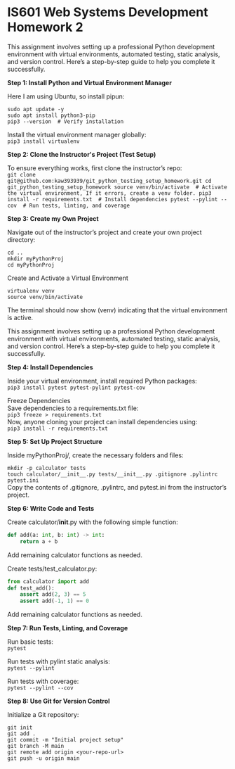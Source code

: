 # IS601 Web Systems Development Homework 2


This assignment involves setting up a professional Python development environment with virtual environments, automated testing, static analysis, and version control. Here’s a step-by-step guide to help you complete it successfully.

**Step 1: Install Python and Virtual Environment Manager**

Here I am using Ubuntu, so install pipun:

`sudo apt update -y` <br> 
`sudo apt install python3-pip` <br>
`pip3 --version  # Verify installation` <br>

Install the virtual environment manager globally:<br>
`pip3 install virtualenv`

**Step 2: Clone the Instructor's Project (Test Setup)**

To ensure everything works, first clone the instructor’s repo:<br>
`git clone git@github.com:kaw393939/git_python_testing_setup_homework.git
cd git_python_testing_setup_homework
source venv/bin/activate  # Activate the virtual environment, If it errors, create a venv folder.
pip3 install -r requirements.txt  # Install dependencies
pytest --pylint --cov  # Run tests, linting, and coverage`

**Step 3: Create my Own Project**

Navigate out of the instructor’s project and create your own project directory:

`cd ..`<br>
`mkdir myPythonProj`<br>
`cd myPythonProj`<br>

Create and Activate a Virtual Environment

`virtualenv venv`<br>
`source venv/bin/activate`

The terminal should now show (venv) indicating that the virtual environment is active.

This assignment involves setting up a professional Python development environment with virtual environments, automated testing, static analysis, and version control. Here’s a step-by-step guide to help you complete it successfully.

**Step 4: Install Dependencies**

Inside your virtual environment, install required Python packages:<br>
`pip3 install pytest pytest-pylint pytest-cov`

Freeze Dependencies<br>
Save dependencies to a requirements.txt file:<br>
`pip3 freeze > requirements.txt`<br>
Now, anyone cloning your project can install dependencies using: <br>
`pip3 install -r requirements.txt`

**Step 5: Set Up Project Structure**

Inside myPythonProj/, create the necessary folders and files:

`mkdir -p calculator tests`<br>
`touch calculator/__init__.py tests/__init__.py .gitignore .pylintrc pytest.ini`<br>
Copy the contents of .gitignore, .pylintrc, and pytest.ini from the instructor’s project.

**Step 6: Write Code and Tests**

Create calculator/__init__.py with the following simple function:<br>
```python
def add(a: int, b: int) -> int:
    return a + b
```

Add remaining calculator functions as needed.


Create tests/test_calculator.py:
```python
from calculator import add
def test_add():
    assert add(2, 3) == 5
    assert add(-1, 1) == 0 
```

Add remaining calculator functions as needed.


**Step 7: Run Tests, Linting, and Coverage**

Run basic tests:<br>
`pytest`

Run tests with pylint static analysis:<br>
`pytest --pylint`

Run tests with coverage:<br>
`pytest --pylint --cov`

**Step 8: Use Git for Version Control**

Initialize a Git repository:

`git init`<br>
`git add .`<br>
`git commit -m "Initial project setup"`<br>
`git branch -M main`<br>
`git remote add origin <your-repo-url>`<br>
`git push -u origin main`<br>

